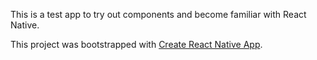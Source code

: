 This is a test app to try out components and become familiar with React Native. 

This project was bootstrapped with [Create React Native App](https://github.com/react-community/create-react-native-app).

